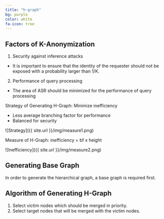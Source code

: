 ```yaml
---
title: "h-graph"
bg: purple
color: white
fa-icon: tree
---
```



## Factors of K-Anonymization

1. Security against inference attacks
  - It is important to ensure that the identity of the requester should not be exposed with a probability larger than 1/K.
2. Performance of query processing
  - The area of ASR should be minimized for the performance of query processing


Strategy of Generating H-Graph: Minimize inefficiency

- Less average branching factor for performance
- Balanced for security

![Strategy]({{ site.url }}/img/measure1.png)

Measure of H-Graph: inefficiency = bf x height

![Inefficiency]({{ site.url }}/img/measure2.png)


## Generating Base Graph

In order to generate the hierarchical graph, a base graph is required first.


## Algorithm of Generating H-Graph

1. Select victim nodes which should be merged in priority.
2. Select target nodes that will be merged with the victim nodes.



